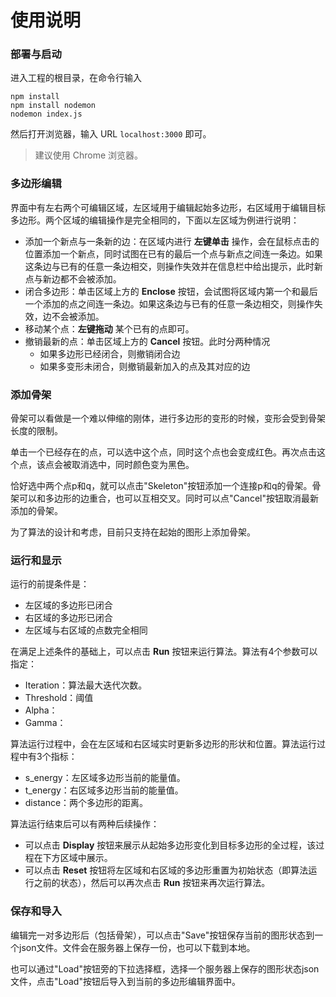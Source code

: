 # 使用说明

### 部署与启动
进入工程的根目录，在命令行输入
```
npm install
npm install nodemon
nodemon index.js
```
然后打开浏览器，输入 URL `localhost:3000` 即可。
> 建议使用 Chrome 浏览器。

### 多边形编辑
界面中有左右两个可编辑区域，左区域用于编辑起始多边形，右区域用于编辑目标多边形。两个区域的编辑操作是完全相同的，下面以左区域为例进行说明：
- 添加一个新点与一条新的边：在区域内进行 **左键单击** 操作，会在鼠标点击的位置添加一个新点，同时试图在已有的最后一个点与新点之间连一条边。如果这条边与已有的任意一条边相交，则操作失效并在信息栏中给出提示，此时新点与新边都不会被添加。
- 闭合多边形：单击区域上方的 **Enclose** 按钮，会试图将区域内第一个和最后一个添加的点之间连一条边。如果这条边与已有的任意一条边相交，则操作失效，边不会被添加。
- 移动某个点：**左键拖动** 某个已有的点即可。
- 撤销最新的点：单击区域上方的 **Cancel** 按钮。此时分两种情况
    + 如果多边形已经闭合，则撤销闭合边
    + 如果多变形未闭合，则撤销最新加入的点及其对应的边

### 添加骨架

骨架可以看做是一个难以伸缩的刚体，进行多边形的变形的时候，变形会受到骨架长度的限制。

单击一个已经存在的点，可以选中这个点，同时这个点也会变成红色。再次点击这个点，该点会被取消选中，同时颜色变为黑色。

恰好选中两个点p和q，就可以点击"Skeleton"按钮添加一个连接p和q的骨架。骨架可以和多边形的边重合，也可以互相交叉。同时可以点"Cancel"按钮取消最新添加的骨架。

为了算法的设计和考虑，目前只支持在起始的图形上添加骨架。

### 运行和显示
运行的前提条件是：
- 左区域的多边形已闭合
- 右区域的多边形已闭合
- 左区域与右区域的点数完全相同

在满足上述条件的基础上，可以点击 **Run** 按钮来运行算法。算法有4个参数可以指定：
- Iteration：算法最大迭代次数。
- Threshold：阈值
- Alpha：
- Gamma：

算法运行过程中，会在左区域和右区域实时更新多边形的形状和位置。算法运行过程中有3个指标：
- s_energy：左区域多边形当前的能量值。
- t_energy：右区域多边形当前的能量值。
- distance：两个多边形的距离。

算法运行结束后可以有两种后续操作：
- 可以点击 **Display** 按钮来展示从起始多边形变化到目标多边形的全过程，该过程在下方区域中展示。
- 可以点击 **Reset** 按钮将左区域和右区域的多边形重置为初始状态（即算法运行之前的状态），然后可以再次点击 **Run** 按钮来再次运行算法。

### 保存和导入

编辑完一对多边形后（包括骨架），可以点击"Save"按钮保存当前的图形状态到一个json文件。文件会在服务器上保存一份，也可以下载到本地。

也可以通过"Load"按钮旁的下拉选择框，选择一个服务器上保存的图形状态json文件，点击"Load"按钮后导入到当前的多边形编辑界面中。